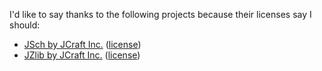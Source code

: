 I'd like to say thanks to the following projects because their licenses say I should:

- [JSch by JCraft Inc.](http://www.jcraft.com/jsch/) ([license](JSch.LICENSE.txt))
- [JZlib by JCraft Inc.](http://www.jcraft.com/jzlib/) ([license](JZlib.LICENSE.txt))
